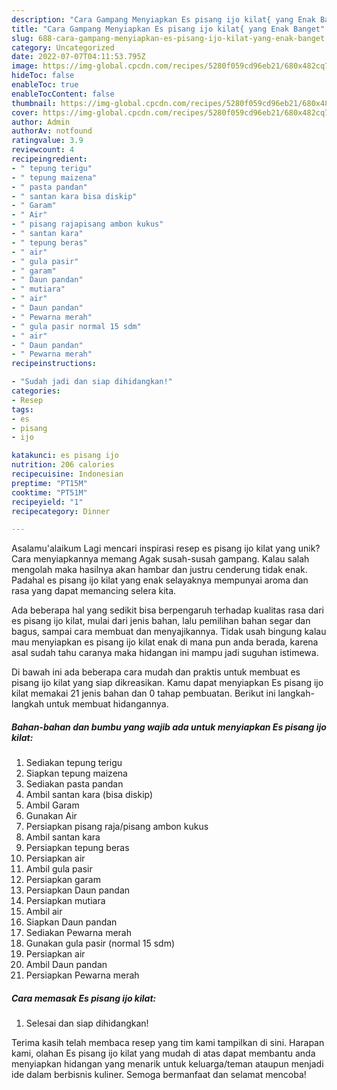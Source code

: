 ```yaml
---
description: "Cara Gampang Menyiapkan Es pisang ijo kilat{ yang Enak Banget"
title: "Cara Gampang Menyiapkan Es pisang ijo kilat{ yang Enak Banget"
slug: 688-cara-gampang-menyiapkan-es-pisang-ijo-kilat-yang-enak-banget
category: Uncategorized
date: 2022-07-07T04:11:53.795Z
image: https://img-global.cpcdn.com/recipes/5280f059cd96eb21/680x482cq70/es-pisang-ijo-kilat-foto-resep-utama.jpg
hideToc: false
enableToc: true
enableTocContent: false
thumbnail: https://img-global.cpcdn.com/recipes/5280f059cd96eb21/680x482cq70/es-pisang-ijo-kilat-foto-resep-utama.jpg
cover: https://img-global.cpcdn.com/recipes/5280f059cd96eb21/680x482cq70/es-pisang-ijo-kilat-foto-resep-utama.jpg
author: Admin
authorAv: notfound
ratingvalue: 3.9
reviewcount: 4
recipeingredient:
- " tepung terigu"
- " tepung maizena"
- " pasta pandan"
- " santan kara bisa diskip"
- " Garam"
- " Air"
- " pisang rajapisang ambon kukus"
- " santan kara"
- " tepung beras"
- " air"
- " gula pasir"
- " garam"
- " Daun pandan"
- " mutiara"
- " air"
- " Daun pandan"
- " Pewarna merah"
- " gula pasir normal 15 sdm"
- " air"
- " Daun pandan"
- " Pewarna merah"
recipeinstructions:

- "Sudah jadi dan siap dihidangkan!"
categories:
- Resep
tags:
- es
- pisang
- ijo

katakunci: es pisang ijo 
nutrition: 206 calories
recipecuisine: Indonesian
preptime: "PT15M"
cooktime: "PT51M"
recipeyield: "1"
recipecategory: Dinner

---
```



Asalamu'alaikum Lagi mencari inspirasi resep es pisang ijo kilat yang unik? Cara menyiapkannya memang Agak susah-susah gampang. Kalau salah mengolah maka hasilnya akan hambar dan justru cenderung tidak enak. Padahal es pisang ijo kilat yang enak selayaknya mempunyai aroma dan rasa yang dapat memancing selera kita.


Ada beberapa hal yang sedikit bisa berpengaruh terhadap kualitas rasa dari es pisang ijo kilat, mulai dari jenis bahan, lalu pemilihan bahan segar dan bagus, sampai cara membuat dan menyajikannya. Tidak usah bingung kalau mau menyiapkan es pisang ijo kilat enak di mana pun anda berada, karena asal sudah tahu caranya maka hidangan ini mampu jadi suguhan istimewa.




Di bawah ini ada beberapa cara mudah dan praktis untuk membuat es pisang ijo kilat yang siap dikreasikan. Kamu dapat menyiapkan Es pisang ijo kilat memakai 21 jenis bahan dan 0 tahap pembuatan. Berikut ini langkah-langkah untuk membuat hidangannya.

<!--inarticleads1-->

##### Bahan-bahan dan bumbu yang wajib ada untuk menyiapkan Es pisang ijo kilat:

1. Sediakan  tepung terigu
1. Siapkan  tepung maizena
1. Sediakan  pasta pandan
1. Ambil  santan kara (bisa diskip)
1. Ambil  Garam
1. Gunakan  Air
1. Persiapkan  pisang raja/pisang ambon kukus
1. Ambil  santan kara
1. Persiapkan  tepung beras
1. Persiapkan  air
1. Ambil  gula pasir
1. Persiapkan  garam
1. Persiapkan  Daun pandan
1. Persiapkan  mutiara
1. Ambil  air
1. Siapkan  Daun pandan
1. Sediakan  Pewarna merah
1. Gunakan  gula pasir (normal 15 sdm)
1. Persiapkan  air
1. Ambil  Daun pandan
1. Persiapkan  Pewarna merah




<!--inarticleads2-->

##### Cara memasak Es pisang ijo kilat:


1. Selesai dan siap dihidangkan!



Terima kasih telah membaca resep yang tim kami tampilkan di sini. Harapan kami, olahan Es pisang ijo kilat yang mudah di atas dapat membantu anda menyiapkan hidangan yang menarik untuk keluarga/teman ataupun menjadi ide dalam berbisnis kuliner. Semoga bermanfaat dan selamat mencoba!
